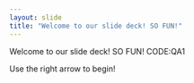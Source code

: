 ```yaml
---
layout: slide
title: "Welcome to our slide deck! SO FUN!"
---
```

Welcome to our slide deck! SO FUN!
CODE:QA1

Use the right arrow to begin!
